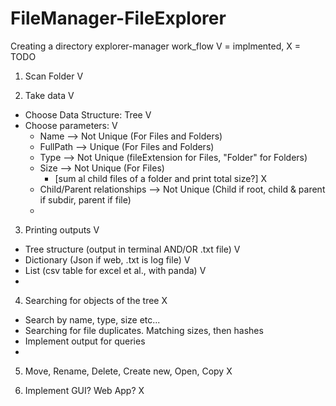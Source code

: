 # FileManager-FileExplorer

Creating a directory explorer-manager work_flow
V = implmented, X = TODO

1. Scan Folder V
 
2. Take data V
 - Choose Data Structure: Tree V
 - Choose parameters: V
    - Name --> Not Unique (For Files and Folders)
    - FullPath --> Unique (For Files and Folders)
    - Type --> Not Unique (fileExtension for Files, "Folder" for Folders)
    - Size --> Not Unique (For Files) 
       - [sum al child files of a folder and print total size?] X
    - Child/Parent relationships --> Not Unique (Child if root, child & parent if subdir, parent if file)
    - 
3. Printing outputs V
  - Tree structure (output in terminal AND/OR .txt file) V
  - Dictionary (Json if web, .txt is log file) V
  - List (csv table for excel et al., with panda) V
  - 
4. Searching for objects of the tree  X
  - Search by name, type, size etc...  
  - Searching for file duplicates. Matching sizes, then hashes 
  - Implement output for queries
  - 
5. Move, Rename, Delete, Create new, Open, Copy   X

6. Implement GUI? Web App? X
  
